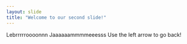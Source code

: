 ```yaml
---
layout: slide
title: "Welcome to our second slide!"
---
```

Lebrrrrroooonnn Jaaaaaammmmeeesss
Use the left arrow to go back!
